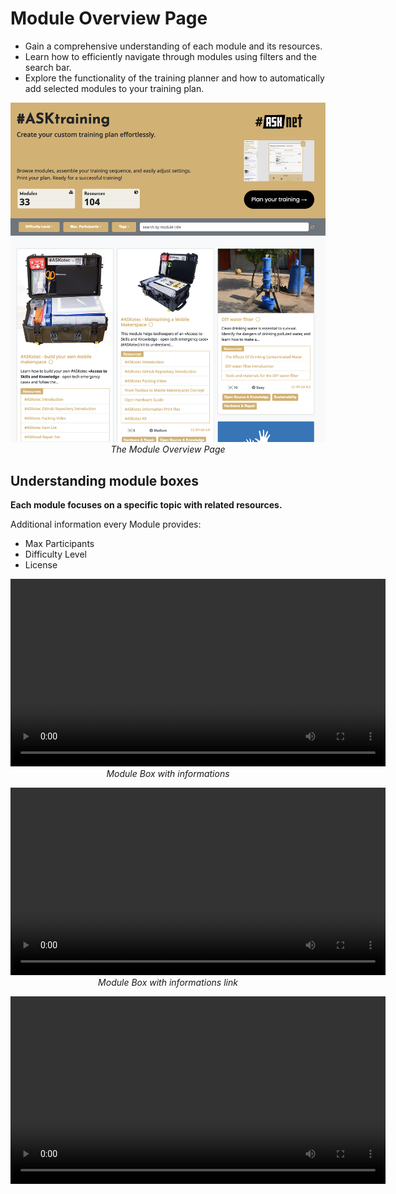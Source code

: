 # Module Overview Page

+ Gain a comprehensive understanding of each module and its resources.
+ Learn how to efficiently navigate through modules using filters and the search bar.
+ Explore the functionality of the training planner and how to automatically add selected modules to your training plan.

<p align="center" width="100%"><img width="600" src="images/module_overview_page/module_overview.png" alt="Module Overview Page"/><br><em>The Module Overview Page</em></p>

## Understanding module boxes
__Each module focuses on a specific topic with related resources.__

Additional information every Module provides:
+ Max Participants
+ Difficulty Level
+ License

<p align="center" width="100%">
<video width="600" <source src="images/module_overview_page/module-topic_additional_info.mov"></source></video>
<br><em>Module Box with informations</em></p>

<p align="center" width="100%">
<video width="600" <source src="https://github.com/walthierer/webinar_1-ASKtraining/blob/main/images/module_overview_page/module-topic_additional_info.mov"></source></video>
<br><em>Module Box with informations link</em></p>

<video src="https://github.com/walthierer/webinar_1-ASKtraining/blob/main/images/module_overview_page/module-topic_additional_info.mov" width=600/>

<video src="images/module_overview_page/module-topic_additional_info.mov" width=300/>


## test
